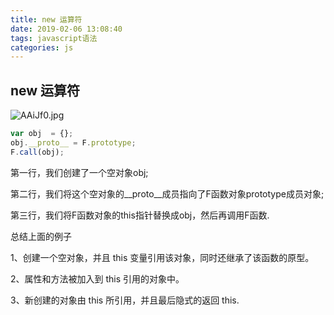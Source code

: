 ```yaml
---
title: new 运算符
date: 2019-02-06 13:08:40
tags: javascript语法
categories: js
---
```


## new 运算符

<img src="https://s2.ax1x.com/2019/03/14/AAiNlT.md.jpg" alt="AAiJf0.jpg" border="0" class="full-image" />
<!--more-->

```javascript
var obj  = {};
obj.__proto__ = F.prototype;
F.call(obj);
```
第一行，我们创建了一个空对象obj;

第二行，我们将这个空对象的__proto__成员指向了F函数对象prototype成员对象;

第三行，我们将F函数对象的this指针替换成obj，然后再调用F函数.

总结上面的例子

1、创建一个空对象，并且 this 变量引用该对象，同时还继承了该函数的原型。

2、属性和方法被加入到 this 引用的对象中。

3、新创建的对象由 this 所引用，并且最后隐式的返回 this.


